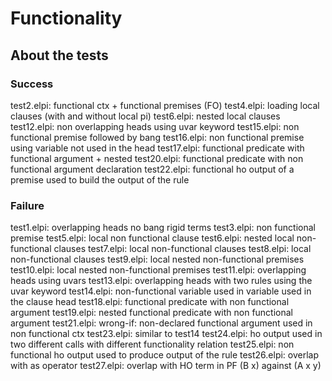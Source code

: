 # Functionality

## About the tests

### Success

test2.elpi: functional ctx + functional premises (FO)
test4.elpi: loading local clauses (with and without local pi)
test6.elpi: nested local clauses
test12.elpi: non overlapping heads using uvar keyword
test15.elpi: non functional premise followed by bang
test16.elpi: non functional premise using variable not used in the head
test17.elpi: functional predicate with functional argument + nested
test20.elpi: functional predicate with non functional argument declaration
test22.elpi: functional ho output of a premise used to build the output of the rule

### Failure

test1.elpi: overlapping heads no bang rigid terms
test3.elpi: non functional premise
test5.elpi: local non functional clause
test6.elpi: nested local non-functional clauses
test7.elpi: local non-functional clauses
test8.elpi: local non-functional clauses
test9.elpi: local nested non-functional premises
test10.elpi: local nested non-functional premises
test11.elpi: overlapping heads using uvars
test13.elpi: overlapping heads with two rules using the uvar keyword
test14.elpi: non-functional variable used in variable used in the clause head
test18.elpi: functional predicate with non functional argument
test19.elpi: nested functional predicate with non functional argument
test21.elpi: wrong-if: non-declared functional argument used in non functional ctx
test23.elpi: similar to test14
test24.elpi: ho output used in two different calls with different functionality relation
test25.elpi: non functional ho output used to produce output of the rule
test26.elpi: overlap with as operator
test27.elpi: overlap with HO term in PF (B x) against (A x y)